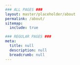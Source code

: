 ```yaml
---
### ALL PAGES ###
layout: master/placeholder/about
permalink: /about/
sitemap:
  include: true

### REGULAR PAGES ###
meta:
  title: null
  description: null
  breadcrumb: null
---
```

